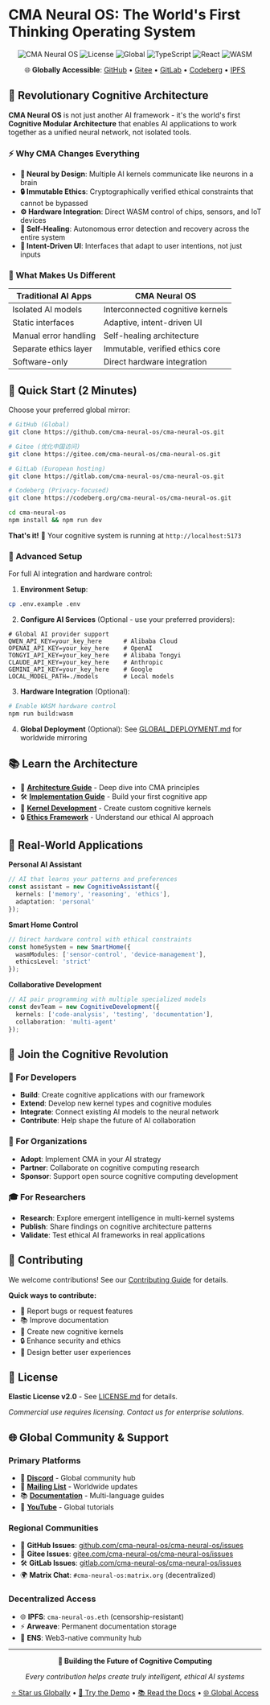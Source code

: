 # CMA Neural OS: The World's First Thinking Operating System

<div align="center">

![CMA Neural OS](https://img.shields.io/badge/CMA-Neural%20OS-blue?style=for-the-badge)
![License](https://img.shields.io/badge/License-Elastic%20v2.0-green?style=for-the-badge)
![Global](https://img.shields.io/badge/Global-Neutral-purple?style=for-the-badge)
![TypeScript](https://img.shields.io/badge/TypeScript-Ready-blue?style=for-the-badge)
![React](https://img.shields.io/badge/React-18+-blue?style=for-the-badge)
![WASM](https://img.shields.io/badge/WASM-Enabled-orange?style=for-the-badge)

🌐 **Globally Accessible**: [GitHub](https://github.com/cma-neural-os) • [Gitee](https://gitee.com/cma-neural-os) • [GitLab](https://gitlab.com/cma-neural-os) • [Codeberg](https://codeberg.org/cma-neural-os) • [IPFS](https://cma-neural-os.eth)

</div>

## 🧠 Revolutionary Cognitive Architecture

**CMA Neural OS** is not just another AI framework - it's the world's first **Cognitive Modular Architecture** that enables AI applications to work together as a unified neural network, not isolated tools.

### ⚡ Why CMA Changes Everything

- **🧠 Neural by Design**: Multiple AI kernels communicate like neurons in a brain
- **🔒 Immutable Ethics**: Cryptographically verified ethical constraints that cannot be bypassed
- **⚙️ Hardware Integration**: Direct WASM control of chips, sensors, and IoT devices
- **🔄 Self-Healing**: Autonomous error detection and recovery across the entire system
- **🎯 Intent-Driven UI**: Interfaces that adapt to user intentions, not just inputs

### 🚀 What Makes Us Different

| Traditional AI Apps | CMA Neural OS |
|---------------------|---------------|
| Isolated AI models | Interconnected cognitive kernels |
| Static interfaces | Adaptive, intent-driven UI |
| Manual error handling | Self-healing architecture |
| Separate ethics layer | Immutable, verified ethics core |
| Software-only | Direct hardware integration |

## 🚀 Quick Start (2 Minutes)

Choose your preferred global mirror:

```bash
# GitHub (Global)
git clone https://github.com/cma-neural-os/cma-neural-os.git

# Gitee (优化中国访问)
git clone https://gitee.com/cma-neural-os/cma-neural-os.git

# GitLab (European hosting)
git clone https://gitlab.com/cma-neural-os/cma-neural-os.git

# Codeberg (Privacy-focused)
git clone https://codeberg.org/cma-neural-os/cma-neural-os.git

cd cma-neural-os
npm install && npm run dev
```

**That's it!** 🎉 Your cognitive system is running at `http://localhost:5173`

### 🔧 Advanced Setup

For full AI integration and hardware control:

1. **Environment Setup**:
```bash
cp .env.example .env
```

2. **Configure AI Services** (Optional - use your preferred providers):
```env
# Global AI provider support
QWEN_API_KEY=your_key_here      # Alibaba Cloud
OPENAI_API_KEY=your_key_here    # OpenAI
TONGYI_API_KEY=your_key_here    # Alibaba Tongyi
CLAUDE_API_KEY=your_key_here    # Anthropic
GEMINI_API_KEY=your_key_here    # Google
LOCAL_MODEL_PATH=./models       # Local models
```

3. **Hardware Integration** (Optional):
```bash
# Enable WASM hardware control
npm run build:wasm
```

4. **Global Deployment** (Optional):
See [GLOBAL_DEPLOYMENT.md](./GLOBAL_DEPLOYMENT.md) for worldwide mirroring

## 📚 Learn the Architecture

- 📖 **[Architecture Guide](./ARCHITECTURE.md)** - Deep dive into CMA principles
- 🛠️ **[Implementation Guide](./IMPLEMENTATION_GUIDE.md)** - Build your first cognitive app
- 🧠 **[Kernel Development](./docs/kernel-development.md)** - Create custom cognitive kernels
- 🔒 **[Ethics Framework](./docs/ethics-framework.md)** - Understand our ethical AI approach

## 🎯 Real-World Applications

**Personal AI Assistant**
```typescript
// AI that learns your patterns and preferences
const assistant = new CognitiveAssistant({
  kernels: ['memory', 'reasoning', 'ethics'],
  adaptation: 'personal'
});
```

**Smart Home Control**
```typescript
// Direct hardware control with ethical constraints
const homeSystem = new SmartHome({
  wasmModules: ['sensor-control', 'device-management'],
  ethicsLevel: 'strict'
});
```

**Collaborative Development**
```typescript
// AI pair programming with multiple specialized models
const devTeam = new CognitiveDevelopment({
  kernels: ['code-analysis', 'testing', 'documentation'],
  collaboration: 'multi-agent'
});
```

## 🤝 Join the Cognitive Revolution

### 🌟 For Developers
- **Build**: Create cognitive applications with our framework
- **Extend**: Develop new kernel types and cognitive modules  
- **Integrate**: Connect existing AI models to the neural network
- **Contribute**: Help shape the future of AI collaboration

### 🏢 For Organizations
- **Adopt**: Implement CMA in your AI strategy
- **Partner**: Collaborate on cognitive computing research
- **Sponsor**: Support open source cognitive computing development

### 🎓 For Researchers
- **Research**: Explore emergent intelligence in multi-kernel systems
- **Publish**: Share findings on cognitive architecture patterns
- **Validate**: Test ethical AI frameworks in real applications

## 🚀 Contributing

We welcome contributions! See our [Contributing Guide](./CONTRIBUTING.md) for details.

**Quick ways to contribute:**
- 🐛 Report bugs or request features
- 📚 Improve documentation
- 🧠 Create new cognitive kernels
- 🔒 Enhance security and ethics
- 🎨 Design better user experiences

## 📄 License

**Elastic License v2.0** - See [LICENSE.md](./LICENSE.md) for details.

*Commercial use requires licensing. Contact us for enterprise solutions.*

## 🌐 Global Community & Support

### Primary Platforms
- 💬 **[Discord](https://discord.gg/cma-neural-os)** - Global community hub
- 📧 **[Mailing List](mailto:community@cma-neural-os.dev)** - Worldwide updates
- 📚 **[Documentation](https://docs.cma-neural-os.dev)** - Multi-language guides
- 🎥 **[YouTube](https://youtube.com/@cma-neural-os)** - Global tutorials

### Regional Communities
- 🐛 **GitHub Issues**: [github.com/cma-neural-os/cma-neural-os/issues](https://github.com/cma-neural-os/cma-neural-os/issues)
- 🔧 **Gitee Issues**: [gitee.com/cma-neural-os/cma-neural-os/issues](https://gitee.com/cma-neural-os/cma-neural-os/issues)  
- 🛠️ **GitLab Issues**: [gitlab.com/cma-neural-os/cma-neural-os/issues](https://gitlab.com/cma-neural-os/cma-neural-os/issues)
- 🌍 **Matrix Chat**: `#cma-neural-os:matrix.org` (decentralized)

### Decentralized Access
- 🌐 **IPFS**: `cma-neural-os.eth` (censorship-resistant)
- ⚡ **Arweave**: Permanent documentation storage
- 🔗 **ENS**: Web3-native community hub

---

<div align="center">

**🧠 Building the Future of Cognitive Computing**

*Every contribution helps create truly intelligent, ethical AI systems*

[⭐ Star us Globally](https://github.com/cma-neural-os/cma-neural-os) • [🚀 Try the Demo](https://demo.cma-neural-os.dev) • [📚 Read the Docs](https://docs.cma-neural-os.dev) • [🌐 Global Access](./GLOBAL_DEPLOYMENT.md)

</div>
